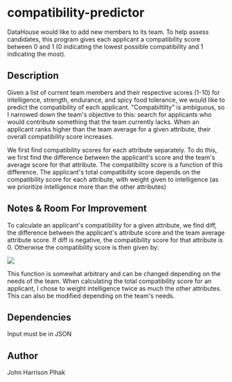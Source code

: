 # compatibility-predictor

DataHouse would like to add new members to its team. To help assess candidates, this program gives each applicant a compatibility score between 0 and 1 (0 indicating the lowest possible compatibility and 1 indicating the most). 

## Description

Given a list of current team members and their respective scores (1-10) for intelligence, strength, endurance, and spicy food tolerance, we would like to predict the compatibility of each applicant. "Compabiltilty" is ambiguous, so I narrowed down the team's objective to this: search for applicants who would contribute something that the team currently lacks. When an applicant ranks higher than the team average for a given attribute, their overall compatibility score increases.

We first find compatibility scores for each attribute separately. To do this, we first find the difference between the applicant's score and the team's average score for that attribute. The compatibility score is a function of this difference. The applicant's total compatibility score depends on the compatibility score for each attribute, with weight given to intelligence (as we prioritize intelligence more than the other attributes)

## Notes & Room For Improvement

To calculate an applicant's compatibility for a given attribute, we find diff, the difference between the applicant's attribute score and the team average attribute score. If diff is negative, the compatibility score for that attribute is 0. Otherwise the compatibility score is then given by:

<img src="https://render.githubusercontent.com/render/math?math=(\text{diff} * 0.21097) / ((0.1 * \text{diff}) \text{+} 1)">

This function is somewhat arbitrary and can be changed depending on the needs of the team. When calculating the total compatibility score for an applicant, I chose to weight intelligence twice as much the other attributes. This can also be modified depending on the team's needs.

## Dependencies

Input must be in JSON


## Author

John Harrison Plhak

